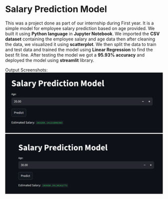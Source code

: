 # Salary Prediction Model
This was a project done as part of our internship during First year. It is a simple model for employee salary prediction based on age provided. We built it using **Python language** in **Jupyter Notebook**. We imported the **CSV dataset** containing the employee salary and age data then after cleaning the data, we visualized it using **scatterplot**. We then split the data to train and test data and trained the model using **Linear Regression** to find the best fit line. After testing the model we got a **95.93% accuracy** and deployed the model using **streamlit** library.

Output Screenshots:
![Age=20](/results/Age_20.png)
![Age=30](/results/Age_30.png)
